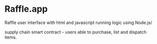 # Raffle.app
Raffle user interface with html and javascript running logic using Node.js/


supply chain smart contract - users able to purchase, list and dispatch items.


